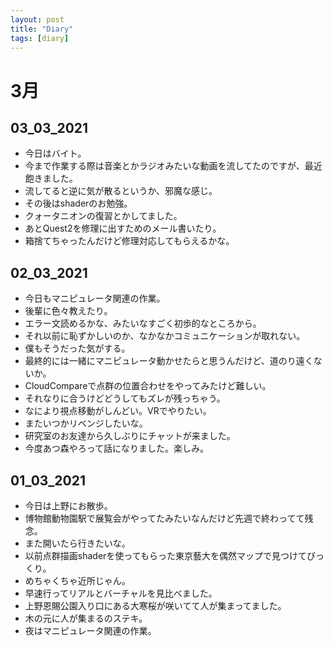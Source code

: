 ```yaml
---
layout: post
title: "Diary"
tags: [diary]
---
```


# 3月
## 03_03_2021
* 今日はバイト。
* 今まで作業する際は音楽とかラジオみたいな動画を流してたのですが、最近飽きました。
* 流してると逆に気が散るというか、邪魔な感じ。
* その後はshaderのお勉強。
* クォータニオンの復習とかしてました。
* あとQuest2を修理に出すためのメール書いたり。
* 箱捨てちゃったんだけど修理対応してもらえるかな。

## 02_03_2021
* 今日もマニピュレータ関連の作業。
* 後輩に色々教えたり。
* エラー文読めるかな、みたいなすごく初歩的なところから。
* それ以前に恥ずかしいのか、なかなかコミュニケーションが取れない。
* 僕もそうだった気がする。
* 最終的には一緒にマニピュレータ動かせたらと思うんだけど、道のり遠くないか。
* CloudCompareで点群の位置合わせをやってみたけど難しい。
* それなりに合うけどどうしてもズレが残っちゃう。
* なにより視点移動がしんどい。VRでやりたい。
* またいつかリベンジしたいな。
* 研究室のお友達から久しぶりにチャットが来ました。
* 今度あつ森やろって話になりました。楽しみ。

## 01_03_2021
* 今日は上野にお散歩。
* 博物館動物園駅で展覧会がやってたみたいなんだけど先週で終わってて残念。
* また開いたら行きたいな。
* 以前点群描画shaderを使ってもらった東京藝大を偶然マップで見つけてびっくり。
* めちゃくちゃ近所じゃん。
* 早速行ってリアルとバーチャルを見比べました。
* 上野恩賜公園入り口にある大寒桜が咲いてて人が集まってました。
* 木の元に人が集まるのステキ。
* 夜はマニピュレータ関連の作業。
